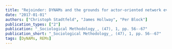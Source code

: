 ```yaml
---
title: "Rejoinder: DYNAMs and the grounds for actor-oriented network event models"
date: "2017-01-01"
authors: ["Christoph Stadtfeld", "James Hollway", "Per Block"]
publication_types: ["2"]
publication: "_Sociological Methodology_, (47), 1, pp. 56--67"
publication_short: "_Sociological Methodology_, (47), 1, pp. 56--67"
tags: [DyNAMs, REMs]
---
```

